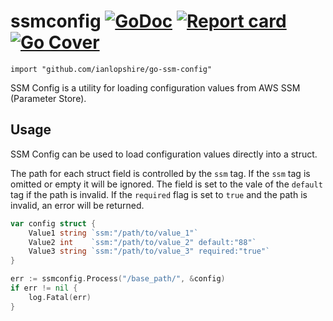 # ssmconfig [![GoDoc](https://godoc.org/github.com/ianlopshire/go-ssm-config?status.svg)](http://godoc.org/github.com/ianlopshire/go-ssm-config) [![Report card](https://goreportcard.com/badge/github.com/ianlopshire/go-ssm-config)](https://goreportcard.com/report/github.com/ianlopshire/go-ssm-config) [![Go Cover](http://gocover.io/_badge/github.com/ianlopshire/go-ssm-config)](http://gocover.io/github.com/ianlopshire/go-ssm-config)

`import "github.com/ianlopshire/go-ssm-config"`

SSM Config is a utility for loading configuration values from AWS SSM (Parameter Store).

## Usage

SSM Config can be used to load configuration values directly into a struct. 

The path for each struct field is controlled by the `ssm` tag. If the `ssm` tag is omitted or empty it will be ignored. The field is set to the vale of the `default` tag if the path is invalid. If the `required` flag is set to `true` and the path is invalid, an error will be returned. 

```go
var config struct {
	Value1 string `ssm:"/path/to/value_1"`
	Value2 int    `ssm:"/path/to/value_2" default:"88"`
	Value3 string `ssm:"/path/to/value_3" required:"true"`
}

err := ssmconfig.Process("/base_path/", &config)
if err != nil {
	log.Fatal(err)
}
```
